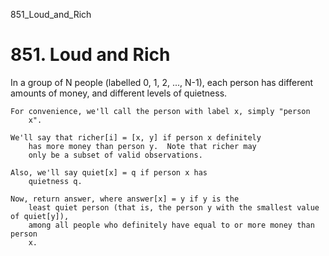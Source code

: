 851_Loud_and_Rich
# 851. Loud and Rich

In a group of N people (labelled 0, 1, 2, ..., N-1), each person has different
        amounts of money, and different levels of quietness.

    For convenience, we'll call the person with label x, simply "person
        x".

    We'll say that richer[i] = [x, y] if person x definitely
        has more money than person y.  Note that richer may
        only be a subset of valid observations.

    Also, we'll say quiet[x] = q if person x has
        quietness q.

    Now, return answer, where answer[x] = y if y is the
        least quiet person (that is, the person y with the smallest value of quiet[y]),
        among all people who definitely have equal to or more money than person
        x.